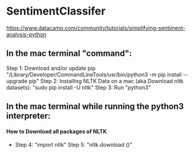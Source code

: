 # SentimentClassifer

https://www.datacamp.com/community/tutorials/simplifying-sentiment-analysis-python

## In the mac terminal "command":
Step 1: Download and/or update pip "/Library/Developer/CommandLineTools/usr/bin/python3 -m pip install --upgrade pip"
Step 2: Installing NLTK Data on a mac (aka Download nltk datasets): "sudo pip install -U nltk"
Step 3: Run "python3"
## In the mac terminal while running the python3 interpreter:
#### How to Download all packages of NLTK
* Step 4: "import nltk"
Step 5: "nltk.download ()"


